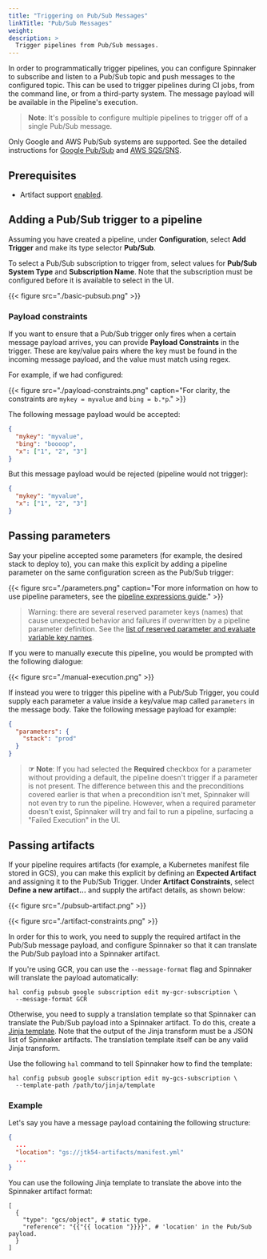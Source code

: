 ```yaml
---
title: "Triggering on Pub/Sub Messages"
linkTitle: "Pub/Sub Messages"
weight:
description: >
  Trigger pipelines from Pub/Sub messages.
---
```


In order to programmatically trigger pipelines, you can configure Spinnaker to
subscribe and listen to a Pub/Sub topic and push messages to the configured
topic. This can be used to trigger pipelines during CI jobs, from the command line,
or from a third-party system. The message payload will be available in the
Pipeline's execution.

> **Note**:  It's possible to configure multiple pipelines to trigger off of
> a single Pub/Sub message.

Only Google and AWS Pub/Sub systems are supported. See the detailed instructions for 
[Google Pub/Sub](/docs/setup/other_config/triggers/google/) and [AWS SQS/SNS](/docs/setup/other_config/triggers/amazon/).

## Prerequisites

* Artifact support [enabled](/docs/reference/artifacts/#enabling-artifact-support).

## Adding a Pub/Sub trigger to a pipeline

Assuming you have created a pipeline, under __Configuration__, select __Add
Trigger__ and make its type selector __Pub/Sub__.

To select a Pub/Sub subscription to trigger from, select values for
__Pub/Sub System Type__ and __Subscription Name__. Note that the subscription
must be configured before it is available to select in the UI.

{{< figure src="./basic-pubsub.png" >}}

### Payload constraints

If you want to ensure that a Pub/Sub trigger only fires when a certain message payload
arrives, you can provide __Payload Constraints__ in the trigger. These are
key/value pairs where the key must be found in the incoming message payload, and the
value must match using regex.

For example, if we had configured:

{{< figure src="./payload-constraints.png" caption="For clarity, the constraints are `mykey = myvalue` and `bing = b.*p`." >}}

The following message payload would be accepted:

```json
{
  "mykey": "myvalue",
  "bing": "boooop",
  "x": ["1", "2", "3"]
}
```

But this message payload would be rejected (pipeline would not trigger):

```json
{
  "mykey": "myvalue",
  "x": ["1", "2", "3"]
}
```

## Passing parameters

Say your pipeline accepted some parameters (for example, the desired stack to
deploy to), you can make this explicit by adding a pipeline parameter on the
same configuration screen as the Pub/Sub trigger:

{{< figure src="./parameters.png" caption="For more information on how to use pipeline parameters, see the [pipeline expressions guide](/docs/guides/user/pipeline/expressions)." >}}

> Warning: there are several reserved parameter keys (names) that cause unexpected behavior and failures
> if overwritten by a pipeline parameter definition.
> See the [list of reserved parameter and evaluate variable key names](/docs/guides/user/pipeline/expressions#list-of-reserved-parameter-and-evaluate-variable-key-names).

If you were to manually execute this pipeline, you would be prompted with the
following dialogue:

{{< figure src="./manual-execution.png" >}}

If instead you were to trigger this pipeline with a Pub/Sub Trigger, you could supply
each parameter a value inside a key/value map called `parameters` in the message body. Take the
following message payload for example:

```json
{
  "parameters": {
    "stack": "prod"
  }
}
```

> __☞ Note__: If you had selected the __Required__ checkbox for a parameter
> without providing a default, the pipeline doesn't trigger if a parameter is
> not present. The difference between this and the preconditions covered
> earlier is that when a precondition isn't met, Spinnaker will not even try to
> run the pipeline. However, when a required parameter doesn't exist, Spinnaker
> will try and fail to run a pipeline, surfacing a "Failed Execution" in the
> UI.

## Passing artifacts

If your pipeline requires artifacts (for example, a Kubernetes manifest file
stored in GCS), you can make this explicit by defining an __Expected Artifact__
and assigning it to the Pub/Sub Trigger. Under **Artifact Constraints**, select
**Define a new artifact...** and supply the artifact details, as shown below:

{{< figure src="./pubsub-artifact.png" >}}

{{< figure src="./artifact-constraints.png" >}}

In order for this to work, you need to supply the required artifact in the
Pub/Sub message payload, and configure Spinnaker so that it can translate the
Pub/Sub payload into a Spinnaker artifact.

If you're using GCR, you can use the `--message-format` flag and Spinnaker will
translate the payload automatically:

```
hal config pubsub google subscription edit my-gcr-subscription \
  --message-format GCR
```

Otherwise, you need to supply a translation template so that Spinnaker can
translate the Pub/Sub payload into a Spinnaker artifact. To do this, create a
[Jinja template](http://jinja.pocoo.org/docs/2.10/templates). Note that the
output of the Jinja transform must be a JSON list of Spinnaker artifacts. The
translation template itself can be any valid Jinja transform.

Use the following `hal` command to tell Spinnaker how to find the template:

```
hal config pubsub google subscription edit my-gcs-subscription \
  --template-path /path/to/jinja/template
```

### Example
Let's say you have a message payload containing the following structure:

```json
{
  ...
  "location": "gs://jtk54-artifacts/manifest.yml"
  ...
}
```

You can use the following Jinja template to translate the above into the
Spinnaker artifact format:

```
[
  {
    "type": "gcs/object", # static type.
    "reference": "{{"{{ location "}}}}", # 'location' in the Pub/Sub payload.
  }
]
```
